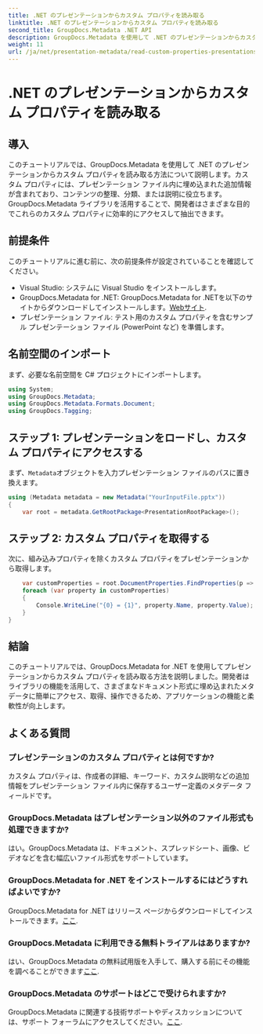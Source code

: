 ```yaml
---
title: .NET のプレゼンテーションからカスタム プロパティを読み取る
linktitle: .NET のプレゼンテーションからカスタム プロパティを読み取る
second_title: GroupDocs.Metadata .NET API
description: GroupDocs.Metadata を使用して .NET のプレゼンテーションからカスタム プロパティを読み取る方法を学習します。メタデータに効率的にアクセスして取得します。
weight: 11
url: /ja/net/presentation-metadata/read-custom-properties-presentations/
---
```


# .NET のプレゼンテーションからカスタム プロパティを読み取る

## 導入
このチュートリアルでは、GroupDocs.Metadata を使用して .NET のプレゼンテーションからカスタム プロパティを読み取る方法について説明します。カスタム プロパティには、プレゼンテーション ファイル内に埋め込まれた追加情報が含まれており、コンテンツの整理、分類、または説明に役立ちます。GroupDocs.Metadata ライブラリを活用することで、開発者はさまざまな目的でこれらのカスタム プロパティに効率的にアクセスして抽出できます。
## 前提条件
このチュートリアルに進む前に、次の前提条件が設定されていることを確認してください。
- Visual Studio: システムに Visual Studio をインストールします。
-  GroupDocs.Metadata for .NET: GroupDocs.Metadata for .NETを以下のサイトからダウンロードしてインストールします。[Webサイト](https://releases.groupdocs.com/metadata/net/).
- プレゼンテーション ファイル: テスト用のカスタム プロパティを含むサンプル プレゼンテーション ファイル (PowerPoint など) を準備します。

## 名前空間のインポート
まず、必要な名前空間を C# プロジェクトにインポートします。
```csharp
using System;
using GroupDocs.Metadata;
using GroupDocs.Metadata.Formats.Document;
using GroupDocs.Tagging;
```
## ステップ 1: プレゼンテーションをロードし、カスタム プロパティにアクセスする
まず、`Metadata`オブジェクトを入力プレゼンテーション ファイルのパスに置き換えます。
```csharp
using (Metadata metadata = new Metadata("YourInputFile.pptx"))
{
    var root = metadata.GetRootPackage<PresentationRootPackage>();
```
## ステップ 2: カスタム プロパティを取得する
次に、組み込みプロパティを除くカスタム プロパティをプレゼンテーションから取得します。
```csharp
    var customProperties = root.DocumentProperties.FindProperties(p => !p.Tags.Contains(Tags.Document.BuiltIn));
    foreach (var property in customProperties)
    {
        Console.WriteLine("{0} = {1}", property.Name, property.Value);
    }
}
```

## 結論
このチュートリアルでは、GroupDocs.Metadata for .NET を使用してプレゼンテーションからカスタム プロパティを読み取る方法を説明しました。開発者はライブラリの機能を活用して、さまざまなドキュメント形式に埋め込まれたメタデータに簡単にアクセス、取得、操作できるため、アプリケーションの機能と柔軟性が向上します。

## よくある質問
### プレゼンテーションのカスタム プロパティとは何ですか?
カスタム プロパティは、作成者の詳細、キーワード、カスタム説明などの追加情報をプレゼンテーション ファイル内に保存するユーザー定義のメタデータ フィールドです。
### GroupDocs.Metadata はプレゼンテーション以外のファイル形式も処理できますか?
はい。GroupDocs.Metadata は、ドキュメント、スプレッドシート、画像、ビデオなどを含む幅広いファイル形式をサポートしています。
### GroupDocs.Metadata for .NET をインストールするにはどうすればよいですか?
 GroupDocs.Metadata for .NET はリリース ページからダウンロードしてインストールできます。[ここ](https://releases.groupdocs.com/metadata/net/).
### GroupDocs.Metadata に利用できる無料トライアルはありますか?
はい、GroupDocs.Metadata の無料試用版を入手して、購入する前にその機能を調べることができます[ここ](https://releases.groupdocs.com/).
### GroupDocs.Metadata のサポートはどこで受けられますか?
GroupDocs.Metadata に関連する技術サポートやディスカッションについては、サポート フォーラムにアクセスしてください。[ここ](https://forum.groupdocs.com/c/metadata/14).